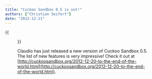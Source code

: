 ```yaml
---
title: "Cuckoo Sandbox 0.5 is out!"
authors: ["Christian Seifert"]
date: "2012-12-21"
---
```

{{<figure src="images/banner.png" alt="Banner" width="50%">}}

Claudio has just released a new version of Cuckoo Sandbox 0.5. The list of new features is very impressive! Check it out at [http://cuckoosandbox.org/2012-12-20-to-the-end-of-the-world.html](http://cuckoosandbox.org/2012-12-20-to-the-end-of-the-world.html).
